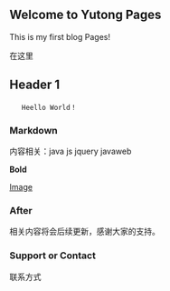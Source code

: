 ## Welcome to Yutong Pages

This is my first blog Pages!

在这里



## Header 1
       Heello World！

### Markdown
内容相关：java js jquery javaweb






**Bold** 

 [Image](https://timgsa.baidu.com/timg?image&quality=80&size=b9999_10000&sec=1530194544767&di=98025f4d32ce0eb23b984d645b285069&imgtype=0&src=http%3A%2F%2Fimg3.duitang.com%2Fuploads%2Fitem%2F201412%2F24%2F20141224161902_4KsN3.jpeg)



### After

相关内容将会后续更新，感谢大家的支持。

### Support or Contact
联系方式 
